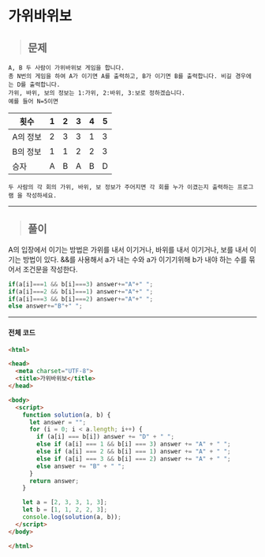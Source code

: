 # 가위바위보

> ## 문제

```
A, B 두 사람이 가위바위보 게임을 합니다. 
총 N번의 게임을 하여 A가 이기면 A를 출력하고, B가 이기면 B를 출력합니다. 비길 경우에는 D를 출력합니다.
가위, 바위, 보의 정보는 1:가위, 2:바위, 3:보로 정하겠습니다.
예를 들어 N=5이면
```
|횟수|1|2|3|4|5
|---|---|---|---|---|---
|A의 정보|2|3|3|1|3
|B의 정보|1|1|2|2|3|
|승자|A|B|A|B|D
```
두 사람의 각 회의 가위, 바위, 보 정보가 주어지면 각 회를 누가 이겼는지 출력하는 프로그램 을 작성하세요.
```
***

> ## 풀이

A의 입장에서 이기는 방법은 가위를 내서 이기거나, 바위를 내서 이기거나, 보를 내서 이기는 방법이 있다.
&&를 사용해서 a가 내는 수와 a가 이기기위해 b가 내야 하는 수를 묶어서 조건문을 작성한다.
```jsx
if(a[i]===1 && b[i]===3) answer+="A"+" ";
if(a[i]===2 && b[i]===1) answer+="A"+" ";
if(a[i]===3 && b[i]===2) answer+="A"+" ";
else answer+="B"+" ";
```
***

#### 전체 코드
```html
<html>

<head>
  <meta charset="UTF-8">
  <title>가위바위보</title>
</head>

<body>
  <script>
    function solution(a, b) {
      let answer = "";
      for (i = 0; i < a.length; i++) {
        if (a[i] === b[i]) answer += "D" + " ";
        else if (a[i] === 1 && b[i] === 3) answer += "A" + " ";
        else if (a[i] === 2 && b[i] === 1) answer += "A" + " ";
        else if (a[i] === 3 && b[i] === 2) answer += "A" + " ";
        else answer += "B" + " ";
      }
      return answer;
    }

    let a = [2, 3, 3, 1, 3];
    let b = [1, 1, 2, 2, 3];
    console.log(solution(a, b));
  </script>
</body>

</html>
```